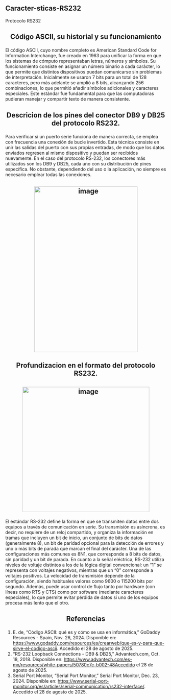 ## Caracter-sticas-RS232
Protocolo RS232
## <h2><p align="center"> <b> Código ASCII, su historial y su funcionamiento  </b> </h2>
El código ASCII, cuyo nombre completo es American Standard Code for Information Interchange, fue creado en 1963 para unificar la forma en que los sistemas de cómputo representaban letras, números y símbolos. Su funcionamiento consiste en asignar un número binario a cada carácter, lo que permite que distintos dispositivos puedan comunicarse sin problemas de interpretación. Inicialmente se usaron 7 bits para un total de 128 caracteres, pero más adelante se amplió a 8 bits, alcanzando 256 combinaciones, lo que permitió añadir símbolos adicionales y caracteres especiales. Este estándar fue fundamental para que las computadoras pudieran manejar y compartir texto de manera consistente.
## <h2><p align="center"> <b> Descricion de los pines del conector DB9 y DB25 del protocolo RS232.  </b> </h2>
Para verificar si un puerto serie funciona de manera correcta, se emplea con frecuencia una conexión de bucle invertido. Esta técnica consiste en unir las salidas del puerto con sus propias entradas, de modo que los datos enviados regresen al mismo dispositivo y puedan ser recibidos nuevamente. En el caso del protocolo RS-232, los conectores más utilizados son los DB9 y DB25, cada uno con su distribución de pines específica. No obstante, dependiendo del uso o la aplicación, no siempre es necesario emplear todas las conexiones.
<h2><p align="center"> <b> <img width="323" height="519" alt="image" src="https://github.com/user-attachments/assets/307f08e1-00d4-4367-88ed-d14e9a87aa59" /> </b> </h2
                                                                                                                                        
## <h2><p align="center"> <b> Profundizacion en el formato del protocolo RS232. </b> </h2>
<h2><p align="center"> <b> <img width="397" height="392" alt="image" src="https://github.com/user-attachments/assets/0ae76add-fa12-41b3-8b72-0eab3ee8e3a9" /> </b> </h2>

El estándar RS-232 define la forma en que se transmiten datos entre dos equipos a través de comunicación en serie. Su transmisión es asíncrona, es decir, no requiere de un reloj compartido, y organiza la información en tramas que incluyen un bit de inicio, un conjunto de bits de datos (generalmente 8), un bit de paridad opcional para la detección de errores y uno o más bits de parada que marcan el final del carácter. Una de las configuraciones más comunes es 8N1, que corresponde a 8 bits de datos, sin paridad y un bit de parada. En cuanto a la señal eléctrica, RS-232 utiliza niveles de voltaje distintos a los de la lógica digital convencional: un “1” se representa con voltajes negativos, mientras que un “0” corresponde a voltajes positivos. La velocidad de transmisión depende de la configuración, siendo habituales valores como 9600 o 115200 bits por segundo. Además, puede usar control de flujo tanto por hardware (con líneas como RTS y CTS) como por software (mediante caracteres especiales), lo que permite evitar pérdida de datos si uno de los equipos procesa más lento que el otro.

## <h2><p align="center"> <b> Referencias </b> </h2>
1. E. de, “Código ASCII: qué es y cómo se usa en informática,” GoDaddy Resources - Spain, Nov. 26, 2024. Disponible en: https://www.godaddy.com/resources/es/crearweb/que-es-y-para-que-sirve-el-codigo-ascii. Accedido el 28 de agosto de 2025.
2. “RS-232 Loopback Connections - DB9 & DB25,” Advantech.com, Oct. 18, 2018. Disponible en: https://www.advantech.com/es-mx/resources/white-papers/50780c7c-b002-48Accedido el 28 de agosto de 2025.
3. Serial Port Monitor, “Serial Port Monitor,” Serial Port Monitor, Dec. 23, 2024. Disponible en: https://www.serial-port-monitor.org/es/articles/serial-communication/rs232-interface/. Accedido el 28 de agosto de 2025.
